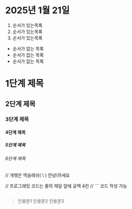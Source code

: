 # 2025년 1월 21일

1. 순서가 있는목록
2. 순서가 있는목록
3. 순서가 있는목록

- 순서가 없는 목록
- 순서가 없는 목록
- 순서가 없는 목록

# 1단계 제목
## 2단계 제목
### 3단계 제목
#### 4단계 제목
##### 5단계 제목
###### 6단계 제목

// 개행은 역슬래쉬( \ )
안녕\하세요


// 프로그래밍 코드는 줄의 제일 앞에 공백 4칸
// ``` 코드 작성 가능

``` System.out.println("Hello");
```

> 인용문1
> 인용문2
> 인용문3

